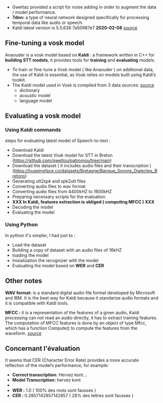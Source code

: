 
* Gweltaz provided a script for noise adding in order to augment the data / model performance.
* **Tdnn:** a type of neural network designed specifically for processing temporal data like audio or speech.
* Kaldi latest version is 5.5.636 7a50987e7 **2020-02-08** [source](https://kaldi-asr.org/doc/versions.html)
## Fine-tuning a vosk model
Anaouder is a vosk model based on **Kaldi** : a framework written in C++ for **building STT models**, it provides tools for **training** and **evaluating** models.
* To train or fine-tune a Vosk model ( like Anaouder ) on additional data, the use of Kaldi is essential, as Vosk relies on models built using Kaldi’s toolkit.
* The Kaldi model used in Vosk is compiled from 3 data sources: [source](https://alphacephei.com/vosk/adaptation)
  - dictionary
  - acoustic model
  - language model
## Evaluating a vosk model
### Using Kaldi commands
steps for evaluating latest model of Speech-to-text :
* Download Kaldi
* Download the latest Vosk model for STT in Breton (https://github.com/gweltou/patromou/tree/main)
* Download the dataset ( it includes audio files and their transcription ) (https://huggingface.co/datasets/Bretagne/Banque_Sonore_Dialectes_Bretons)
* Generating utt2spk and spk2utt files
* Converting audio files to wav format
* Converting audio files from 4400kHZ to 1600kHZ
* Preparing necessary scripts for the evaluation
* **XXX In Kaldi, features extraction is obliged ( computing MFCC ) XXX**
* Decoding the model
* Evaluating the model
### Using Python
In python it's simpler, I had just to :
* Load the dataset
* Building a copy of dataset with an audio files of 16kHZ
* loading the model
* Inisialization the recognizer with the model
* Evaluating the model based on **WER** and **CER**
## Other notes
**WAV format:** is a standard digital audio file format developed by Microsoft and IBM. It is the best way for Kaldi because it standarize audio formats and it is compatible with Kaldi tools.

**MFCC :** it is a representation of the features of a given audio, Kaldi processing can not read an audio directly, it has to extract training features.
The computation of MFCC features is done by an object of type Mfcc, which has a function Compute() to compute the features from the waveform. [source](https://kaldi-asr.org/doc/feat.html)

## Concernant l'évaluation
It seems that CER (Character Error Rate) provides a more accurate reflection of the model’s performance, for example:
- **Correct transcription:** Hervez kont...
- **Model Transcription:** hervez kont
- 
- **WER :** 1.0 ( 100% des mots sont fausses )
- **CER :** 0.2857142857142857 ( 28% des lettres sont fausses )

